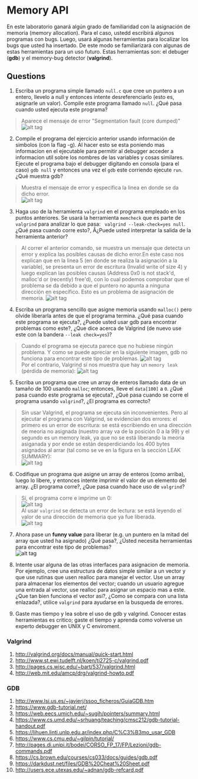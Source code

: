 # Memory API # 

En este laboratorio ganará algún grado de familiaridad con la asignación de memoria (memory allocation). Para el caso, ustedd escribirá algunos programas con bugs. Luego, usará algunas herramientas para localizar los bugs que usted ha insertado. De este modo se familiarizará con algunas de estas herramientas para un uso futuro. Estas herramientas son: el debuger (**gdb**) y el memory-bug detector (**valgrind**).

## Questions ##

1. Escriba un programa simple llamado ```null.c``` que cree un puntero a un entero, llevelo a null y entonces intente desreferenciarlo (esto es, asignarle un valor). Compile este programa llamado ```null```. ¿Qué pasa cuando usted ejecuta este programa?  
>Aparece el mensaje de error "Segmentation fault (core dumped)"
![alt tag](https://github.com/university777/lab3_memory-api/blob/master/punto1.png)

2. Compile el programa del ejercicio anterior usando información de simbolos (con la flag -g). Al hacer esto se esta poniendo mas informacion en el ejecutable para permitir al debugger acceder a informacion util sobre los nombres de las variables y cosas similares. Ejecute el programa bajo el debugger digitando en consola (para el caso) ```gdb null``` y entonces una vez el ```gdb``` este corriendo ejecute ```run```. ¿Qué muestra gdb?
>Muestra el mensaje de error y especifica la linea en donde se da dicho error.  
![alt tag](https://github.com/university777/lab3_memory-api/blob/master/punto2.png)

3. Haga uso de la herramienta ```valgrind``` en el programa empleado en los puntos anteriores. Se usará la herramienta ```memcheck``` que es parte de ```valgrind``` para analizar lo que pasa: ``` valgrind --leak-check=yes null```. ¿Qué pasa cuando corre esto?, Â¿Puede usted interpretar la salida de la herramienta anterior?  
>Al correr el anterior comando, se muestra un mensaje que detecta un error y explica las posibles causas de dicho error.En este caso nos explican que en la linea 5 (en donde se realiza la asignación a la variable), se presenta un error de escritura (Invalid write of size 4) y luego explican las posibles causas (Address 0x0 is not stack'd, malloc'd or (recently) free'd), con lo cual podemos comprobar que el problema se da debido a que el puntero no apunta a ninguna dirección en específico. Esto es un problema de asignación de memoria. 
![alt tag](https://github.com/university777/lab3_memory-api/blob/master/punto3.png)

4. Escriba un programa sencillo que asigne memoria usando ```malloc()``` pero olvide liberarla antes de que el programa termina. ¿Qué pasa cuando este programa se ejecuta?, ¿Puede usted usar gdb para encontrar problemas como este?, ¿Que dice acerca de Valgrind (de nuevo use este con la bandera ```--leak check=yes```)?
>Cuando el programa se ejecuta parece que no hubiese ningún problema. Y como se puede apreciar en la siguiente imagen, gdb no funciona para encontrar este tipo de problemas. 
![alt tag](https://github.com/university777/lab3_memory-api/blob/master/punto4_1.png)  
Por el contrario, Valgrind sí nos muestra que hay un ```memory leak``` (pérdida de memoria):
![alt tag](https://github.com/university777/lab3_memory-api/blob/master/punto4_2.png)  


5. Escriba un programa que cree un array de enteros llamado data de un tamaño de 100 usando ```malloc```; entonces, lleve el ```data[100]``` a ```0```. ¿Qué pasa cuando este programa se ejecuta?, ¿Qué pasa cuando se corre el programa usando ```valgrind```?, ¿El programa es correcto?  
>Sin usar Valgrind, el programa se ejecuta sin inconvenientes. Pero al ejecutar el programa con Valgrind, se evidencian dos errores: el primero es un error de escritura: se está escribiendo en una dirección de meoria no asignada (nuestro array va de la posición 0 a la 99) y el segundo es un memory leak, ya que no se está liberando la meoria asiganada y por ende se están desperdiciando los 400 bytes asignados al arrar (tal como se ve en la figura en la sección LEAK SUMMARY):  
![alt tag](https://github.com/university777/lab3_memory-api/blob/master/punto5.png)

6. Codifique un programa que asigne un array de enteros (como arriba), luego lo libere, y entonces intente imprimir el valor de un elemento del array. ¿El programa corre?, ¿Que pasa cuando hace uso de ```valgrind```?  
>Sí, el programa corre e imprime un 0:  
![alt tag](https://github.com/university777/lab3_memory-api/blob/master/punto6_1.png)  
Al usar ```valgrind``` se detecta un error de lectura: se está leyendo el valor de una dirección de memoria que ya fue liberada.   
![alt tag](https://github.com/university777/lab3_memory-api/blob/master/punto6_2.png)

7. Ahora pase un **funny value** para liberar (e.g. un puntero en la mitad del array que usted ha asignado) ¿Qué pasa?, ¿Ústed necesita herramientas para encontrar este tipo de problemas?  
![alt tag](https://github.com/university777/lab3_memory-api/blob/master/punto4_2.png)

8. Intente usar alguna de las otras interfaces para asignacion de memoria. Por ejemplo, cree una estructura de datos simple similar a un vector y que use rutinas que usen realloc para manejar el vector. Use un array para almacenar los elementos del vector; cuando un usuario agregue una entrada al vector, use realloc para asignar un espacio mas a este. ¿Que tan bien funciona el vector asi?, ¿Como se compara con una lista enlazada?, utilice ```valgrind``` para ayudarse en la busqueda de errores.

9. Gaste mas tiempo y lea sobre el uso de gdb y valgrind. Conocer estas herramientas es critico; gaste el tiempo y aprenda como volverse un experto debugger en UNIX y C enviroment.


### Valgrind ###

1. http://valgrind.org/docs/manual/quick-start.html
2. http://www.st.ewi.tudelft.nl/koen/ti2725-c/valgrind.pdf
3. http://pages.cs.wisc.edu/~bart/537/valgrind.html
4. http://web.mit.edu/amcp/drg/valgrind-howto.pdf

### GDB ###

1. http://www.lsi.us.es/~javierj/ssoo_ficheros/GuiaGDB.htm
2. https://www.gdb-tutorial.net/
3. https://web.eecs.umich.edu/~sugih/pointers/summary.html
4. https://www.cs.umd.edu/~srhuang/teaching/cmsc212/gdb-tutorial-handout.pdf
5. https://lihuen.linti.unlp.edu.ar/index.php/C%C3%B3mo_usar_GDB
6. https://www.cs.cmu.edu/~gilpin/tutorial/
7. http://pages.di.unipi.it/bodei/CORSO_FP_17/FP/Lezioni/gdb-commands.pdf
8. https://cs.brown.edu/courses/cs033/docs/guides/gdb.pdf
9. https://darkdust.net/files/GDB%20Cheat%20Sheet.pdf
10. http://users.ece.utexas.edu/~adnan/gdb-refcard.pdf
